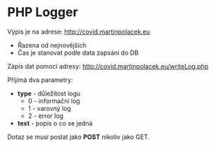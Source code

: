 # PHP Logger

Výpis je na adrese: http://covid.martinpolacek.eu

- Řazena od nejnovějších
- Čas je stanovat podle data zapsání do DB

Zápis dat pomocí adresy: http://covid.martinpolacek.eu/writeLog.php

Přijímá dva parametry:

- <strong>type</strong> - důležitost logu
    - 0 - informační log
    - 1 - varovný log
    - 2 - error log
- <strong>text</strong> - popis o co se jedná

Dotaz se musí poslat jako <strong>POST</strong> nikoliv jako GET.

